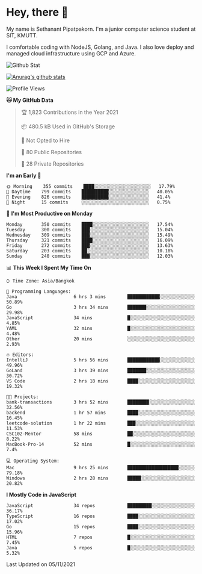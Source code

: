 # Hey, there 🙌
My name is Sethanant Pipatpakorn. I'm a junior computer science student at SIT, KMUTT.

I comfortable coding with NodeJS, Golang, and Java. I also love deploy and managed cloud infrastructure using GCP and Azure.

![Github Stat](https://github-profile-summary-cards.vercel.app/api/cards/profile-details?username=thetkpark&theme=dracula)

[![Anurag's github stats](https://github-readme-stats.vercel.app/api?username=thetkpark&count_private=true&show_icons=true&theme=tokyonight)](https://github.com/anuraghazra/github-readme-stats)

<!--START_SECTION:waka-->
![Profile Views](http://img.shields.io/badge/Profile%20Views-13-blue)

**🐱 My GitHub Data** 

> 🏆 1,823 Contributions in the Year 2021
 > 
> 📦 480.5 kB Used in GitHub's Storage 
 > 
> 🚫 Not Opted to Hire
 > 
> 📜 80 Public Repositories 
 > 
> 🔑 28 Private Repositories  
 > 
**I'm an Early 🐤** 

```text
🌞 Morning    355 commits    ████░░░░░░░░░░░░░░░░░░░░░   17.79% 
🌆 Daytime    799 commits    ██████████░░░░░░░░░░░░░░░   40.05% 
🌃 Evening    826 commits    ██████████░░░░░░░░░░░░░░░   41.4% 
🌙 Night      15 commits     ░░░░░░░░░░░░░░░░░░░░░░░░░   0.75%

```
📅 **I'm Most Productive on Monday** 

```text
Monday       350 commits    ████░░░░░░░░░░░░░░░░░░░░░   17.54% 
Tuesday      300 commits    ███░░░░░░░░░░░░░░░░░░░░░░   15.04% 
Wednesday    309 commits    ███░░░░░░░░░░░░░░░░░░░░░░   15.49% 
Thursday     321 commits    ████░░░░░░░░░░░░░░░░░░░░░   16.09% 
Friday       272 commits    ███░░░░░░░░░░░░░░░░░░░░░░   13.63% 
Saturday     203 commits    ██░░░░░░░░░░░░░░░░░░░░░░░   10.18% 
Sunday       240 commits    ███░░░░░░░░░░░░░░░░░░░░░░   12.03%

```


📊 **This Week I Spent My Time On** 

```text
⌚︎ Time Zone: Asia/Bangkok

💬 Programming Languages: 
Java                     6 hrs 3 mins        ████████████░░░░░░░░░░░░░   50.89% 
Go                       3 hrs 34 mins       ███████░░░░░░░░░░░░░░░░░░   29.98% 
JavaScript               34 mins             █░░░░░░░░░░░░░░░░░░░░░░░░   4.85% 
YAML                     32 mins             █░░░░░░░░░░░░░░░░░░░░░░░░   4.48% 
Other                    20 mins             ░░░░░░░░░░░░░░░░░░░░░░░░░   2.93%

🔥 Editors: 
IntelliJ                 5 hrs 56 mins       ████████████░░░░░░░░░░░░░   49.96% 
GoLand                   3 hrs 39 mins       ███████░░░░░░░░░░░░░░░░░░   30.72% 
VS Code                  2 hrs 18 mins       ████░░░░░░░░░░░░░░░░░░░░░   19.32%

🐱‍💻 Projects: 
bank-transactions        3 hrs 52 mins       ████████░░░░░░░░░░░░░░░░░   32.56% 
backend                  1 hr 57 mins        ████░░░░░░░░░░░░░░░░░░░░░   16.45% 
leetcode-solution        1 hr 22 mins        ███░░░░░░░░░░░░░░░░░░░░░░   11.53% 
CSC102-Mentor            58 mins             ██░░░░░░░░░░░░░░░░░░░░░░░   8.22% 
MacBook-Pro-14           52 mins             █░░░░░░░░░░░░░░░░░░░░░░░░   7.4%

💻 Operating System: 
Mac                      9 hrs 25 mins       ███████████████████░░░░░░   79.18% 
Windows                  2 hrs 28 mins       █████░░░░░░░░░░░░░░░░░░░░   20.82%

```

**I Mostly Code in JavaScript** 

```text
JavaScript               34 repos            █████████░░░░░░░░░░░░░░░░   36.17% 
TypeScript               16 repos            ████░░░░░░░░░░░░░░░░░░░░░   17.02% 
Go                       15 repos            ████░░░░░░░░░░░░░░░░░░░░░   15.96% 
HTML                     7 repos             █░░░░░░░░░░░░░░░░░░░░░░░░   7.45% 
Java                     5 repos             █░░░░░░░░░░░░░░░░░░░░░░░░   5.32%

```



 Last Updated on 05/11/2021
<!--END_SECTION:waka-->
